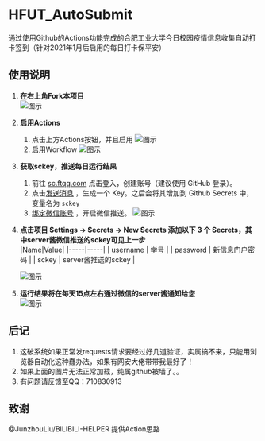 # HFUT_AutoSubmit  

通过使用Github的Actions功能完成的合肥工业大学今日校园疫情信息收集自动打卡签到（针对2021年1月后启用的每日打卡保平安）

## 使用说明

1. **在右上角Fork本项目**  
   ![图示](https://cdn.jsdelivr.net/gh/qdddz/HFUT_AutoSubmit/docs/imgs/fork.jpg)  
2. **启用Actions**  
   1. 点击上方Actions按钮，并且启用
   ![图示](https://cdn.jsdelivr.net/gh/qdddz/HFUT_AutoSubmit/docs/imgs/actions1.jpg)  
   2. 启用Workflow
   ![图示](https://cdn.jsdelivr.net/gh/qdddz/HFUT_AutoSubmit/docs/imgs/actions2.jpg)  
3. **获取sckey，推送每日运行结果**  
   1. 前往 [sc.ftqq.com](http://sc.ftqq.com/3.version) 点击登入，创建账号（建议使用 GitHub 登录）。
   2. 点击[发送消息](http://sc.ftqq.com/?c=code) ，生成一个 Key。之后会将其增加到 Github Secrets 中，变量名为 `sckey`
   3. [绑定微信账号](http://sc.ftqq.com/?c=wechat&a=bind) ，开启微信推送。  ![图示](https://cdn.jsdelivr.net/gh/qdddz/HFUT_AutoSubmit/docs/imgs/serverpush.jpg)
4. **点击项目 Settings -> Secrets -> New Secrets 添加以下 3 个 Secrets，其中server酱微信推送的sckey可见上一步**  
   |Name|Value|
   |-----|-----|
   | username | 学号 |
   | password | 新信息门户密码 |
   | sckey | server酱推送的sckey |  

   ![图示](https://cdn.jsdelivr.net/gh/qdddz/HFUT_AutoSubmit/docs/imgs/secret.jpg)
5. **运行结果将在每天15点左右通过微信的server酱通知给您**  
   ![图示](https://cdn.jsdelivr.net/gh/qdddz/HFUT_AutoSubmit/docs/imgs/result.jpg)

## 后记  

1. 这破系统如果正常发requests请求要经过好几道验证，实属搞不来，只能用浏览器自动化这种蠢办法，如果有网安大佬带带我最好了！
2. 如果上面的图片无法正常加载，纯属github被墙了。。
3. 有问题请反馈至QQ：710830913

## 致谢

@JunzhouLiu/BILIBILI-HELPER 提供Action思路

